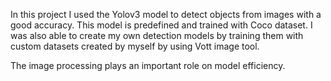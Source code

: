 In this project I used the Yolov3 model to detect objects from images with a good accuracy. This model is predefined and trained with Coco dataset.
I was also able to create my own detection models by training them with custom datasets created by myself by using Vott image tool.

The image processing plays an important role on model efficiency.
